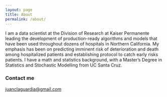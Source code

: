 ```yaml
---
layout: page
title: About
permalink: /about/
---
```

I am a data scientist at the Division of Research at Kaiser Permanente leading the development of production-ready algorithms and models that have been used throughout dozens of hospitals in Northern California.  My emphasis has been on predicting imminent risk of deterioration and death among hospitalized patients and establishing protocol to catch early risks patients.  I have a math and statistics background, with a Master’s Degree in Statistics and Stochastic Modelling from UC Santa Cruz.


### Contact me

[juanclaguardia@gmail.com](mailto:juanclaguardia@gmail.com)
